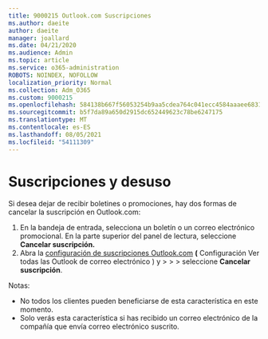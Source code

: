 ```yaml
---
title: 9000215 Outlook.com Suscripciones
ms.author: daeite
author: daeite
manager: joallard
ms.date: 04/21/2020
ms.audience: Admin
ms.topic: article
ms.service: o365-administration
ROBOTS: NOINDEX, NOFOLLOW
localization_priority: Normal
ms.collection: Adm_O365
ms.custom: 9000215
ms.openlocfilehash: 584138b667f56053254b9aa5cdea764c041ecc4584aaaee683107f21b14d61e3
ms.sourcegitcommit: b5f7da89a650d2915dc652449623c78be6247175
ms.translationtype: MT
ms.contentlocale: es-ES
ms.lasthandoff: 08/05/2021
ms.locfileid: "54111309"
---
```

# <a name="subscriptions-and-unsubscribing"></a>Suscripciones y desuso

Si desea dejar de recibir boletines o promociones, hay dos formas de cancelar la suscripción en Outlook.com:

1. En la bandeja de entrada, selecciona un boletín o un correo electrónico promocional. En la parte superior del panel de lectura, seleccione **Cancelar suscripción.**
2. Abra la [configuración de suscripciones Outlook.com](https://outlook.live.com/mail/options/mail/brandsSubscriptions) **(** Configuración Ver todas las Outlook de correo electrónico ) y  >    >    >  seleccione **Cancelar suscripción**.

Notas:

- No todos los clientes pueden beneficiarse de esta característica en este momento.
- Solo verás esta característica si has recibido un correo electrónico de la compañía que envía correo electrónico suscrito.